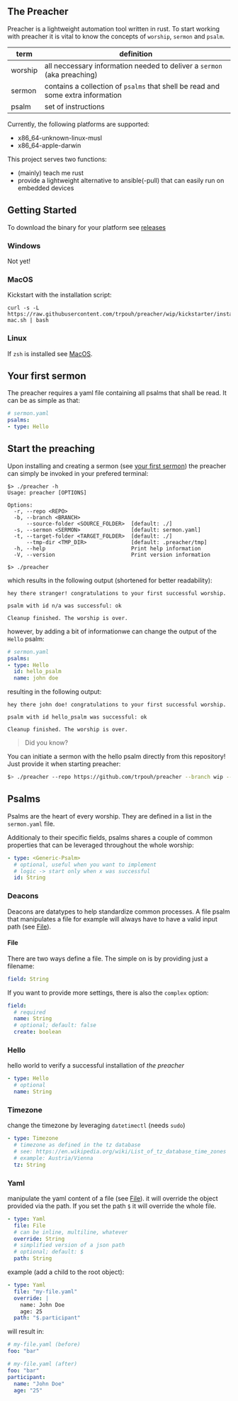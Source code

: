 ## The Preacher

Preacher is a lightweight automation tool written in rust. To start working with preacher it is vital to know the concepts of `worship`, `sermon` and `psalm`. 

| term    | definition
|--       |--
| worship | all neccessary information needed to deliver a `sermon` (aka preaching)
| sermon  | contains a collection of `psalms` that shell be read and some extra information
| psalm   | set of instructions

Currently, the following platforms are supported:

* x86_64-unknown-linux-musl
* x86_64-apple-darwin


This project serves two functions:

* (mainly) teach me rust
* provide a lightweight alternative to ansible(-pull) that can easily run on embedded devices

## Getting Started

To download the binary for your platform see [releases](https://github.com/trpouh/preacher/releases) 
### Windows

Not yet!

### MacOS

Kickstart with the installation script:

```shell
curl -s -L https://raw.githubusercontent.com/trpouh/preacher/wip/kickstarter/install-mac.sh | bash
```

### Linux

If `zsh` is installed see [MacOS](#macos).

## Your first sermon

The preacher requires a yaml file containing all psalms that shall be read. It can be as simple as that:

```yaml
# sermon.yaml
psalms:
- type: Hello
```

## Start the preaching

Upon installing and creating a sermon (see [your first sermon](#your-first-sermon)) the preacher can simply be invoked in your prefered terminal:


```
$> ./preacher -h
Usage: preacher [OPTIONS]

Options:
  -r, --repo <REPO>                    
  -b, --branch <BRANCH>                
      --source-folder <SOURCE_FOLDER>  [default: ./]
  -s, --sermon <SERMON>                [default: sermon.yaml]
  -t, --target-folder <TARGET_FOLDER>  [default: ./]
      --tmp-dir <TMP_DIR>              [default: .preacher/tmp]
  -h, --help                           Print help information
  -V, --version                        Print version information

$> ./preacher
```

which results in the following output (shortened for better readability):

```
hey there stranger! congratulations to your first successful worship.

psalm with id n/a was successful: ok

Cleanup finished. The worship is over.
```

however, by adding a bit of informationwe can change the output of the `Hello` psalm:

```yaml
# sermon.yaml
psalms:
- type: Hello
  id: hello_psalm
  name: john doe
```
resulting in the following output: 

```
hey there john doe! congratulations to your first successful worship.

psalm with id hello_psalm was successful: ok

Cleanup finished. The worship is over.
```

> Did you know? 

You can initiate a sermon with the hello psalm directly from this repository! Just provide it when starting preacher:


```bash
$> ./preacher --repo https://github.com/trpouh/preacher --branch wip --sermon examples/hello-sermon.yaml
```

<!---
## what exactly happend now?

Upon invoking, the preacher looks for the sermon as provided by the user. In the first example we did not provide a sermon via `-s` so the default `sermon.yaml` was used. 

The whole folder in which the sermon resides will be copied into a temporary directory. A sermon can also be downloaded from a git repository, to use e.g. the sermon in this repository invoke the preacher like this:

All psalms will then be _read_ in the order they are defined in. paths defined in psalms (to e.g. delete/create files) will be relative to `target-folder` (default: `.`).

--->

## Psalms

Psalms are the heart of every worship. They are defined in a list in the `sermon.yaml` file.

Additionaly to their specific fields, psalms shares a couple of common properties that can be leveraged throughout the whole worship:

```yaml
- type: <Generic-Psalm>
  # optional, useful when you want to implement
  # logic -> start only when x was successful
  id: String
```

### Deacons

Deacons are datatypes to help standardize common processes. A file psalm that manipulates a file for example will always have to have a valid input path (see [File](#file)).

#### File

There are two ways define a file. The simple on is by providing just a filename: 

```yaml
field: String
```

If you want to provide more settings, there is also the `complex` option:

```yaml
field:
  # required
  name: String
  # optional; default: false
  create: boolean 
```

### Hello

hello world to verify a successful installation of _the preacher_

```yaml
- type: Hello
  # optional
  name: String
```

### Timezone

change the timezone by leveraging `datetimectl` (needs `sudo`)

```yaml
- type: Timezone
  # timezone as defined in the tz database
  # see: https://en.wikipedia.org/wiki/List_of_tz_database_time_zones
  # example: Austria/Vienna
  tz: String
```

### Yaml

manipulate the yaml content of a file (see [File](#file)). it will override the object provided via the path. If you set the path `$` it will override the whole file.

```yaml
- type: Yaml
  file: File
  # can be inline, multiline, whatever
  override: String
  # simplified version of a json path
  # optional; default: $
  path: String
```

example (add a child to the root object):

```yaml
- type: Yaml
  file: "my-file.yaml"
  override: |
    name: John Doe
    age: 25
  path: "$.participant"
```

will result in:

```yaml
# my-file.yaml (before)
foo: "bar"

# my-file.yaml (after)
foo: "bar"
participant:
  name: "John Doe"
  age: "25"
```


<!---
The architecture of the preacher is best described in this picture.

<p align="center">
  <img src="https://github.com/trpouh/preacher/blob/docs/docs/arch.svg?raw=true" alt="Preachers architecture"/>
</p>
--->
